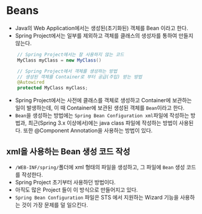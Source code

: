 # Beans
- Java의 Web Application에서는 생성된(초기화된) 객체를 Bean 이라고 한다.
- Spring Project에서는 일부를 제외하고 객체를 클래스의 생성자를 통하여 만들지 않는다.
```java
	// Spring Project에서는 잘 사용하지 않는 코드
	MyClass myClass = new MyClass()

	// Spring Project에서 객체를 생성하는 방법
	// 생성된 객체를 Container로 부터 공급(주입) 받는 방법
	@Autowired
	protected MyClass myClass;
```
- Spring Project에서는 사전에 클래스를 객체로 생성하고 Container에 보관하는 일이 발생하는데, 이 때 Container에 보관된 생성된 객체를 `Bean`이라고 한다.
- `Bean`을 생성하는 방법에는 `Spring Bean Configuration xml`파일에 작성하는 방법과, 최근(Spring 3.x 이상에서)에는 java class 파일에 작성하는 방법이 사용된다. 또한 @Component Annotation을 사용하는 방법이 있다.

## xml을 사용하는 Bean 생성 코드 작성
- `/WEB-INF/spring/`폴더에 xml 형태의 파일을 생성하고, 그 파일에 `Bean` 생성 코드를 작성한다.
- Spring Project 초기부터 사용하던 방법이다.
- 아직도 많은 Project 들이 이 방식으로 만들어지고 있다.
- `Spring Bean Configuration` 파일은 STS 에서 지원하는 Wizard 기능을 사용하는 것이 가장 문제를 덜 일으킨다.